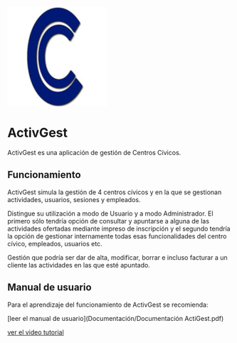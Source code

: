 
![](Imagenes/icono.jpg)
# ActivGest

ActivGest es una aplicación de gestión de Centros Cívicos.

## Funcionamiento

ActivGest simula la gestión de 4 centros cívicos y en la que se gestionan actividades, usuarios, sesiones y 
empleados.

Distingue su utilización a modo de Usuario y a modo Administrador. El primero sólo tendría opción de consultar y
apuntarse a alguna de las actividades ofertadas mediante impreso de inscripción y el segundo tendría la opción de gestionar
internamente todas esas funcionalidades del centro cívico, empleados, usuarios etc. 

Gestión que podría ser dar de alta, modificar, borrar e incluso facturar a un cliente las actividades en las que esté
apuntado.

## Manual de usuario

Para el aprendizaje del funcionamiento de ActivGest se recomienda:

[leer el manual de usuario](Documentación/Documentación ActiGest.pdf)  

[ver el video tutorial](https://youtu.be/BpxULFWUWzY)

